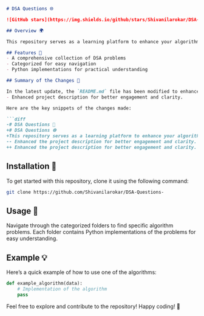 ```markdown
# DSA Questions 🌐

![GitHub stars](https://img.shields.io/github/stars/Shivanilarokar/DSA-Questions-?style=social) ![GitHub forks](https://img.shields.io/github/forks/Shivanilarokar/DSA-Questions-?style=social)

## Overview 🌍

This repository serves as a learning platform to enhance your algorithmic skills and improve your understanding of Data Structures and Algorithms (DSA). A variety of algorithmic problems categorized for easy navigation, with Python implementations for each problem to facilitate learning.

## Features 🚀
- A comprehensive collection of DSA problems
- Categorized for easy navigation
- Python implementations for practical understanding

## Summary of the Changes 📌

In the latest update, the `README.md` file has been modified to enhance clarity and engagement. Key improvements include:
- Enhanced project description for better engagement and clarity.

Here are the key snippets of the changes made:

```diff
-# DSA Questions 🤖
+# DSA Questions 🌐
+This repository serves as a learning platform to enhance your algorithmic skills and improve your understanding of Data Structures and Algorithms (DSA).
-- Enhanced the project description for better engagement and clarity.
++ Enhanced the project description for better engagement and clarity.
```

## Installation 🔧

To get started with this repository, clone it using the following command:

```bash
git clone https://github.com/Shivanilarokar/DSA-Questions-
```

## Usage 📖

Navigate through the categorized folders to find specific algorithm problems. Each folder contains Python implementations of the problems for easy understanding.

## Example 💡

Here’s a quick example of how to use one of the algorithms:

```python
def example_algorithm(data):
    # Implementation of the algorithm
    pass
```

Feel free to explore and contribute to the repository! Happy coding! 🎉
```
